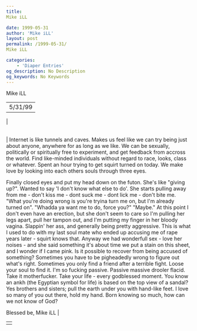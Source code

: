 ```yaml
---
title: 
Mike iLL

date: 1999-05-31
author: 'Mike iLL'
layout: post
permalink: /1999-05-31/
Mike iLL

categories:
    - 'Diaper Entries'
og_description: No Description
og_keywords: No Keywords
---
```

<style>
body {
  background-color: ;
  color: ;
}
a {
  color: ;
}
a:active {
  color: ;
}
a:visited {
  color: ;
}
</style>



Mike iLL








|  |
| --- |
| 5/31/99
 |

  
  



|  |
| --- |
| 
Internet is like tunnels and caves. Makes us feel like we can try being just about anyone, anywhere for as long as we like.
We can be sexually, politically or spiritually free to experiment, and get feedback from accross the world. Find like-minded individuals
without regard to race, looks, class or whatever.
Spent an hour trying to get squirt turned on today. We make love by looking into each others souls through three eyes.

Finally closed eyes and put my head down on the futon. She's like "giving up?". Wanted to say 'I don't know what else to do'.
She starts pulling away from me - don't kiss me - dont suck me - dont lick me - don't bite me. "What you're doing wrong is you're tryina turn me on,
but I'm already turned on".
"Whadda ya want me to do, force you?"
"Maybe."
At this point I don't even have an erection, but she don't seem to care so I'm pulling her legs apart, pull her tampon out, and I'm
putting my finger in her bloody vagina. Slappin' her ass, and generally being pretty aggressive. This is what I used to do with my last soul mate who 
ended up accusing me of rape years later - squirt knows that. Anyway we had wonderfull sex - love her noises - and she said something it's about
time we put a stain on this sheet, and I wonder if I came pink.
Is it possible to recover from being accused of something? Sometimes you have to be pigheadedly wrong to figure out what's right.
Sometimes you only find a friend after a terrible fight. Loose your soul to find it. I'm so fucking passive. Passive massive drooler flacid.
Take it motherfucker. Take your life - every godblessed moment. You know an ankh (the Egyptian symbol for life) is based on the top view of a sandal?
Yes brothers and sisters; pull the earth under you with hand-like feet.
I love so many of you out there, hold my hand. Born knowing so much, how can we not know of God?

 Blessed be, Mike iLL
 |


  



|  |
| --- |
|  |


  

  

  

  





